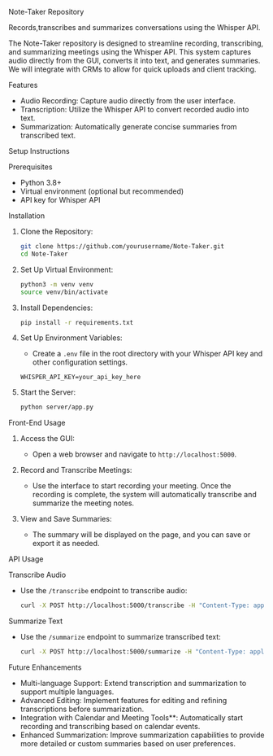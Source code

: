 Note-Taker Repository

Records,transcribes and summarizes conversations using the Whisper API.

The Note-Taker repository is designed to streamline recording, transcribing, and summarizing meetings using the Whisper API. This system captures audio directly from the GUI, converts it into text, and generates summaries. We will integrate with CRMs to allow for quick uploads and client tracking.

Features

- Audio Recording: Capture audio directly from the user interface.
- Transcription: Utilize the Whisper API to convert recorded audio into text.
- Summarization: Automatically generate concise summaries from transcribed text.

Setup Instructions

Prerequisites

- Python 3.8+
- Virtual environment (optional but recommended)
- API key for Whisper API

Installation

1. Clone the Repository:
    ```bash
    git clone https://github.com/yourusername/Note-Taker.git
    cd Note-Taker
    ```

2. Set Up Virtual Environment:
    ```bash
    python3 -m venv venv
    source venv/bin/activate
    ```

3. Install Dependencies:
    ```bash
    pip install -r requirements.txt
    ```

4. Set Up Environment Variables:
    - Create a `.env` file in the root directory with your Whisper API key and other configuration settings.
    ```plaintext
    WHISPER_API_KEY=your_api_key_here
    ```

5. Start the Server:
    ```bash
    python server/app.py
    ```

Front-End Usage

1. Access the GUI:
    - Open a web browser and navigate to `http://localhost:5000`.
    
2. Record and Transcribe Meetings:
    - Use the interface to start recording your meeting. Once the recording is complete, the system will automatically transcribe and summarize the meeting notes.
    
3. View and Save Summaries:
    - The summary will be displayed on the page, and you can save or export it as needed.

API Usage

Transcribe Audio

- Use the `/transcribe` endpoint to transcribe audio:
    ```bash
    curl -X POST http://localhost:5000/transcribe -H "Content-Type: application/json" -d '{"audio_path": "path/to/audio/file"}'
    ```

Summarize Text

- Use the `/summarize` endpoint to summarize transcribed text:
    ```bash
    curl -X POST http://localhost:5000/summarize -H "Content-Type: application/json" -d '{"text": "Your transcribed text here"}'
    ```

Future Enhancements

- Multi-language Support: Extend transcription and summarization to support multiple languages.
- Advanced Editing: Implement features for editing and refining transcriptions before summarization.
- Integration with Calendar and Meeting Tools**: Automatically start recording and transcribing based on calendar events.
- Enhanced Summarization: Improve summarization capabilities to provide more detailed or custom summaries based on user preferences.
